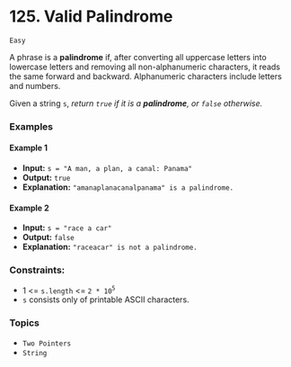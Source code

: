 # 125. Valid Palindrome
`Easy`

A phrase is a **palindrome** if, after converting all uppercase letters into lowercase letters and removing all non-alphanumeric characters, it reads the same forward and backward. Alphanumeric characters include letters and numbers.

Given a string `s`, *return `true` if it is a **palindrome**, or `false` otherwise.*

### Examples

#### Example 1
- **Input:** `s = "A man, a plan, a canal: Panama"`
- **Output:** `true`
- **Explanation:** `"amanaplanacanalpanama" is a palindrome.`

#### Example 2
- **Input:** `s = "race a car"`
- **Output:** `false`
- **Explanation:** `"raceacar" is not a palindrome.`

### Constraints:
- 1 <= `s.length` <= `2 * 10`<sup>`5`</sup>
- `s` consists only of printable ASCII characters.

### Topics
- `Two Pointers`
- `String`